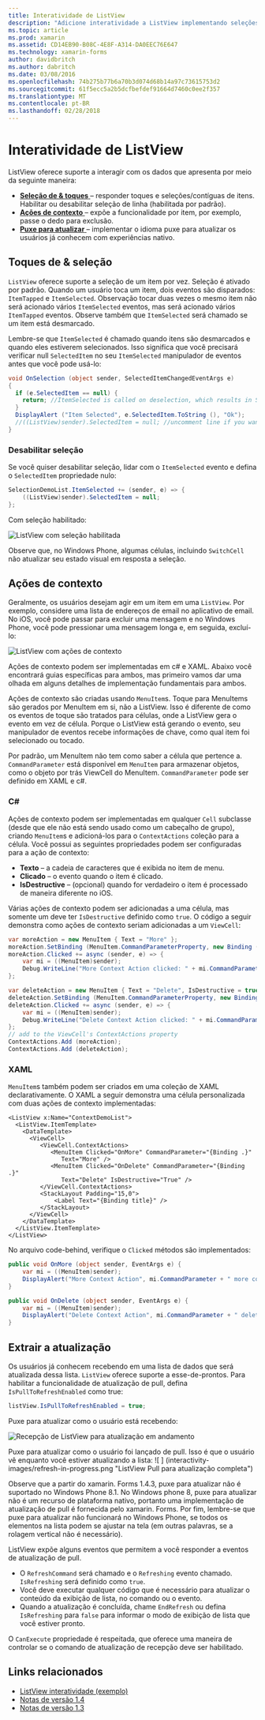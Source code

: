 ```yaml
---
title: Interatividade de ListView
description: "Adicione interatividade a ListView implementando seleções, passe o dedo para exclusão e puxe para atualizar."
ms.topic: article
ms.prod: xamarin
ms.assetid: CD14EB90-B08C-4E8F-A314-DA0EEC76E647
ms.technology: xamarin-forms
author: davidbritch
ms.author: dabritch
ms.date: 03/08/2016
ms.openlocfilehash: 74b275b77b6a70b3d074d68b14a97c73615753d2
ms.sourcegitcommit: 61f5ecc5a2b5dcfbefdef91664d7460c0ee2f357
ms.translationtype: MT
ms.contentlocale: pt-BR
ms.lasthandoff: 02/28/2018
---
```

# <a name="listview-interactivity"></a>Interatividade de ListView

ListView oferece suporte a interagir com os dados que apresenta por meio da seguinte maneira:

- [**Seleção de & toques** ](#selectiontaps) &ndash; responder toques e seleções/contíguas de itens. Habilitar ou desabilitar seleção de linha (habilitada por padrão).
- [**Ações de contexto** ](#Context_Actions) &ndash; expõe a funcionalidade por item, por exemplo, passe o dedo para exclusão.
- [**Puxe para atualizar** ](#Pull_to_Refresh) &ndash; implementar o idioma puxe para atualizar os usuários já conhecem com experiências nativo.

<a name="selectiontaps" />

## <a name="selection--taps"></a>Toques de & seleção
`ListView` oferece suporte a seleção de um item por vez. Seleção é ativado por padrão. Quando um usuário toca um item, dois eventos são disparados: `ItemTapped` e `ItemSelected`. Observação tocar duas vezes o mesmo item não será acionado vários `ItemSelected` eventos, mas será acionado vários `ItemTapped` eventos. Observe também que `ItemSelected` será chamado se um item está desmarcado.

Lembre-se que `ItemSelected` é chamado quando itens são desmarcados e quando eles estiverem selecionados. Isso significa que você precisará verificar null `SelectedItem` no seu `ItemSelected` manipulador de eventos antes que você pode usá-lo:

```csharp
void OnSelection (object sender, SelectedItemChangedEventArgs e)
{
  if (e.SelectedItem == null) {
    return; //ItemSelected is called on deselection, which results in SelectedItem being set to null
  }
  DisplayAlert ("Item Selected", e.SelectedItem.ToString (), "Ok");
  //((ListView)sender).SelectedItem = null; //uncomment line if you want to disable the visual selection state.
}
```

### <a name="disabling-selection"></a>Desabilitar seleção

Se você quiser desabilitar seleção, lidar com o `ItemSelected` evento e defina o `SelectedItem` propriedade nulo:

```csharp
SelectionDemoList.ItemSelected += (sender, e) => {
    ((ListView)sender).SelectedItem = null;
};
```

Com seleção habilitado:

![](interactivity-images/selection-default.png "ListView com seleção habilitada")

Observe que, no Windows Phone, algumas células, incluindo `SwitchCell` não atualizar seu estado visual em resposta a seleção.

<a name="Context_Actions" />

## <a name="context-actions"></a>Ações de contexto
Geralmente, os usuários desejam agir em um item em uma `ListView`. Por exemplo, considere uma lista de endereços de email no aplicativo de email. No iOS, você pode passar para excluir uma mensagem e no Windows Phone, você pode pressionar uma mensagem longa e, em seguida, excluí-lo:

![](interactivity-images/context-default.png "ListView com ações de contexto")

Ações de contexto podem ser implementadas em c# e XAML. Abaixo você encontrará guias específicas para ambos, mas primeiro vamos dar uma olhada em alguns detalhes de implementação fundamentais para ambos.

Ações de contexto são criadas usando `MenuItem`s. Toque para MenuItems são gerados por MenuItem em si, não a ListView. Isso é diferente de como os eventos de toque são tratados para células, onde a ListView gera o evento em vez de célula. Porque o ListView está gerando o evento, seu manipulador de eventos recebe informações de chave, como qual item foi selecionado ou tocado.

Por padrão, um MenuItem não tem como saber a célula que pertence a. `CommandParameter` está disponível em `MenuItem` para armazenar objetos, como o objeto por trás ViewCell do MenuItem. `CommandParameter` pode ser definido em XAML e c#.

### <a name="c"></a>C#  

Ações de contexto podem ser implementadas em qualquer `Cell` subclasse (desde que ele não está sendo usado como um cabeçalho de grupo), criando `MenuItem`s e adicioná-los para o `ContextActions` coleção para a célula. Você possui as seguintes propriedades podem ser configuradas para a ação de contexto:

* **Texto** &ndash; a cadeia de caracteres que é exibida no item de menu.
* **Clicado** &ndash; o evento quando o item é clicado.
* **IsDestructive** &ndash; (opcional) quando for verdadeiro o item é processado de maneira diferente no iOS.

Várias ações de contexto podem ser adicionadas a uma célula, mas somente um deve ter `IsDestructive` definido como `true`. O código a seguir demonstra como ações de contexto seriam adicionadas a um `ViewCell`:

```csharp
var moreAction = new MenuItem { Text = "More" };
moreAction.SetBinding (MenuItem.CommandParameterProperty, new Binding ("."));
moreAction.Clicked += async (sender, e) => {
    var mi = ((MenuItem)sender);
    Debug.WriteLine("More Context Action clicked: " + mi.CommandParameter);
};

var deleteAction = new MenuItem { Text = "Delete", IsDestructive = true }; // red background
deleteAction.SetBinding (MenuItem.CommandParameterProperty, new Binding ("."));
deleteAction.Clicked += async (sender, e) => {
    var mi = ((MenuItem)sender);
    Debug.WriteLine("Delete Context Action clicked: " + mi.CommandParameter);
};
// add to the ViewCell's ContextActions property
ContextActions.Add (moreAction);
ContextActions.Add (deleteAction);
```

### <a name="xaml"></a>XAML

`MenuItem`s também podem ser criados em uma coleção de XAML declarativamente. O XAML a seguir demonstra uma célula personalizada com duas ações de contexto implementadas:

```xaml
<ListView x:Name="ContextDemoList">
  <ListView.ItemTemplate>
    <DataTemplate>
      <ViewCell>
         <ViewCell.ContextActions>
            <MenuItem Clicked="OnMore" CommandParameter="{Binding .}"
               Text="More" />
            <MenuItem Clicked="OnDelete" CommandParameter="{Binding .}"
               Text="Delete" IsDestructive="True" />
         </ViewCell.ContextActions>
         <StackLayout Padding="15,0">
             <Label Text="{Binding title}" />
         </StackLayout>
      </ViewCell>
    </DataTemplate>
  </ListView.ItemTemplate>
</ListView>
```

No arquivo code-behind, verifique o `Clicked` métodos são implementados:

```csharp
public void OnMore (object sender, EventArgs e) {
    var mi = ((MenuItem)sender);
    DisplayAlert("More Context Action", mi.CommandParameter + " more context action", "OK");
}

public void OnDelete (object sender, EventArgs e) {
    var mi = ((MenuItem)sender);
    DisplayAlert("Delete Context Action", mi.CommandParameter + " delete context action", "OK");
}
```

<a name="Pull_to_Refresh" />

## <a name="pull-to-refresh"></a>Extrair a atualização
Os usuários já conhecem recebendo em uma lista de dados que será atualizada dessa lista. `ListView` oferece suporte a esse-de-prontos. Para habilitar a funcionalidade de atualização de pull, defina `IsPullToRefreshEnabled` como true:

```csharp
listView.IsPullToRefreshEnabled = true;
```

Puxe para atualizar como o usuário está recebendo:

![](interactivity-images/refresh-start.png "Recepção de ListView para atualização em andamento")

Puxe para atualizar como o usuário foi lançado de pull. Isso é que o usuário vê enquanto você estiver atualizando a lista: ![ ] (interactivity-images/refresh-in-progress.png "ListView Pull para atualização completa")

Observe que a partir do xamarin. Forms 1.4.3, puxe para atualizar não é suportado no Windows Phone 8.1. No Windows phone 8, puxe para atualizar não é um recurso de plataforma nativo, portanto uma implementação de atualização de pull é fornecida pelo xamarin. Forms. Por fim, lembre-se que puxe para atualizar não funcionará no Windows Phone, se todos os elementos na lista podem se ajustar na tela (em outras palavras, se a rolagem vertical não é necessário).

ListView expõe alguns eventos que permitem a você responder a eventos de atualização de pull.

-  O `RefreshCommand` será chamado e o `Refreshing` evento chamado. `IsRefreshing` será definido como `true`.
-  Você deve executar qualquer código que é necessário para atualizar o conteúdo da exibição de lista, no comando ou o evento.
-  Quando a atualização é concluída, chame `EndRefresh` ou defina `IsRefreshing` para `false` para informar o modo de exibição de lista que você estiver pronto.

O `CanExecute` propriedade é respeitada, que oferece uma maneira de controlar se o comando de atualização de recepção deve ser habilitado.



## <a name="related-links"></a>Links relacionados

- [ListView interatividade (exemplo)](https://developer.xamarin.com/samples/xamarin-forms/UserInterface/ListView/interactivity)
- [Notas de versão 1.4](http://forums.xamarin.com/discussion/35451/xamarin-forms-1-4-0-released/)
- [Notas de versão 1.3](http://forums.xamarin.com/discussion/29934/xamarin-forms-1-3-0-released/)
